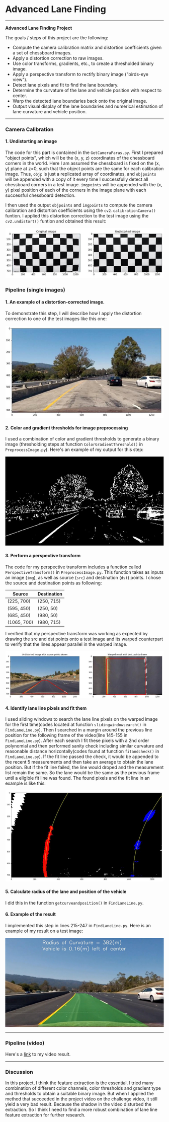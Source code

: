 ﻿# Advanced Lane Finding

---

**Advanced Lane Finding Project**

The goals / steps of this project are the following:
- Compute the camera calibration matrix and distortion coefficients given a set of chessboard images.
- Apply a distortion correction to raw images.
- Use color transforms, gradients, etc., to create a thresholded binary image.
- Apply a perspective transform to rectify binary image ("birds-eye view").
- Detect lane pixels and fit to find the lane boundary.
- Determine the curvature of the lane and vehicle position with respect to center.
- Warp the detected lane boundaries back onto the original image.
- Output visual display of the lane boundaries and numerical estimation of lane curvature and vehicle position.

---

### Camera Calibration

#### 1. Undistorting an image

The code for this part is contained in the `GetCameraParas.py`. First I prepared "object points", which will be the (x, y, z) coordinates of the chessboard corners in the world. Here I am assumed the chessboard is fixed on the (x, y) plane at z=0, such that the object points are the same for each calibration image. Thus, `objp` is just a replicated  array of coordinates, and `objpoints` will be appended with a copy of it every time I successfully detect all chessboard corners in a test image. `imgpoints` will be appended with the (x, y) pixel position of each of the corners in the image plane with each successful chessboard detection.

I then used the output `objpoints` and `imgpoints` to compute the camera calibration and distortion coefficients using the `cv2.calibrationCamera()` funtion. I applied this distortion correction to the test image using the `cv2.undistort()` funtion and obtained this result:

![p1](https://github.com/wastal92/CarND-P4/blob/master/examples/p1.jpg)

### Pipeline (single images)

#### 1. An example of a distortion-corrected image.

To demonstrate this step, I will describe how I apply the distortion correction to one of the test images like this one: 

![p2](https://github.com/wastal92/CarND-P4/blob/master/examples/p2.jpg)

#### 2. Color and gradient thresholds for image preprocessing

I used a combination of color and gradient thresholds to generate a binary image (thresholding steps at function `ColorGradientThreshold()` in `PreprocessImage.py`). Here's an example of my output for this step:

![p3](https://github.com/wastal92/CarND-P4/blob/master/examples/p3.jpg)

#### 3. Perform a perspective transform

The code for my perspective transform includes a function called `PerspectiveTransform()` in `PreprocessImage.py`. This function takes as inputs an image (`img`), as well as source (`src`) and destination (`dst`) points. I chose the source and destination points as following:

|Source|Destination|
|------|-----------|
|(225, 700)|(250, 715)|
|(595, 450)|(250, 50)|
|(685, 450)|(980, 50)|
|(1065, 700)|(980, 715)|

I verified that my perspective transform was working as expected by drawing the src and dst points onto a test image and its warped counterpart to verify that the lines appear parallel in the warped image.

![p4](https://github.com/wastal92/CarND-P4/blob/master/examples/p4.jpg)

#### 4. Identify lane line pixels and fit them

I used sliding windows to search the lane line pixels on the warped image for the first time(codes located at function `slidingwindowsearch()` in `FindLaneLine.py`). Then I searched in a margin around the previous line position for the following frame of the video(line 145-155 in `FindLaneLine.py`). After each search I fit these pixels with a 2nd order polynomial and then performed sanity check including similar curvature and reasonable distance horizontally(codes found at function `fitandcheck()` in `FindLaneLine.py`). If the fit line passed the check, it would be appended to the recent 5 measurements and then take an average to obtain the lane position. But if the fit line failed, the line would droped and the measurement list remain the same. So the lane would be the same as the previous frame until a eligible fit line was found. The found pixels and the fit line in an example is like this:

![p5](https://github.com/wastal92/CarND-P4/blob/master/examples/p5.jpg)

#### 5. Calculate radius of the lane and position of the vehicle

I did this in the function `getcurveandposition()` in `FindLaneLine.py`. 

#### 6. Example of the result

I implemented this step in lines 215-247 in `FindLaneLine.py`. Here is an example of my result on a test image:

![p6](https://github.com/wastal92/CarND-P4/blob/master/examples/p6.jpg)

---

### Pipeline (video)

Here's a [link](https://github.com/wastal92/CarND-P4/blob/master/project_video_result.mp4) to my video result.

---

### Discussion

In this project, I think the feature extraction is the essential. I tried many combination of different color channels, color thresholds and gradient type and thresholds to obtain a suitable binary image. But when I applied the method that succeeded in the project video on the challenge video, it still yield a very bad result. Because the shadow in the video disturbed the extraction. So I think I need to find a more robust combination of lane line feature extraction for further research.
